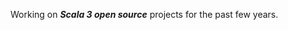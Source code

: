 Working on ***Scala 3 open source*** projects for the past few years.

<!-- Top Github commit number: ***13,822*** -->

<!-- ![Stats](https://github-readme-stats.vercel.app/api?username=objektwerks&show_icons=true&hide_border=true) -->
